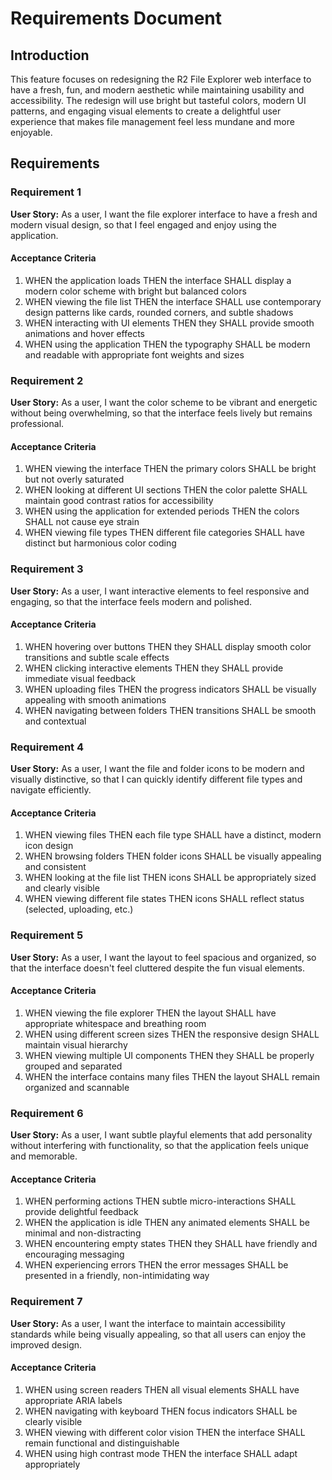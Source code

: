 # Requirements Document

## Introduction

This feature focuses on redesigning the R2 File Explorer web interface to have a fresh, fun, and modern aesthetic while maintaining usability and accessibility. The redesign will use bright but tasteful colors, modern UI patterns, and engaging visual elements to create a delightful user experience that makes file management feel less mundane and more enjoyable.

## Requirements

### Requirement 1

**User Story:** As a user, I want the file explorer interface to have a fresh and modern visual design, so that I feel engaged and enjoy using the application.

#### Acceptance Criteria

1. WHEN the application loads THEN the interface SHALL display a modern color scheme with bright but balanced colors
2. WHEN viewing the file list THEN the interface SHALL use contemporary design patterns like cards, rounded corners, and subtle shadows
3. WHEN interacting with UI elements THEN they SHALL provide smooth animations and hover effects
4. WHEN using the application THEN the typography SHALL be modern and readable with appropriate font weights and sizes

### Requirement 2

**User Story:** As a user, I want the color scheme to be vibrant and energetic without being overwhelming, so that the interface feels lively but remains professional.

#### Acceptance Criteria

1. WHEN viewing the interface THEN the primary colors SHALL be bright but not overly saturated
2. WHEN looking at different UI sections THEN the color palette SHALL maintain good contrast ratios for accessibility
3. WHEN using the application for extended periods THEN the colors SHALL not cause eye strain
4. WHEN viewing file types THEN different file categories SHALL have distinct but harmonious color coding

### Requirement 3

**User Story:** As a user, I want interactive elements to feel responsive and engaging, so that the interface feels modern and polished.

#### Acceptance Criteria

1. WHEN hovering over buttons THEN they SHALL display smooth color transitions and subtle scale effects
2. WHEN clicking interactive elements THEN they SHALL provide immediate visual feedback
3. WHEN uploading files THEN the progress indicators SHALL be visually appealing with smooth animations
4. WHEN navigating between folders THEN transitions SHALL be smooth and contextual

### Requirement 4

**User Story:** As a user, I want the file and folder icons to be modern and visually distinctive, so that I can quickly identify different file types and navigate efficiently.

#### Acceptance Criteria

1. WHEN viewing files THEN each file type SHALL have a distinct, modern icon design
2. WHEN browsing folders THEN folder icons SHALL be visually appealing and consistent
3. WHEN looking at the file list THEN icons SHALL be appropriately sized and clearly visible
4. WHEN viewing different file states THEN icons SHALL reflect status (selected, uploading, etc.)

### Requirement 5

**User Story:** As a user, I want the layout to feel spacious and organized, so that the interface doesn't feel cluttered despite the fun visual elements.

#### Acceptance Criteria

1. WHEN viewing the file explorer THEN the layout SHALL have appropriate whitespace and breathing room
2. WHEN using different screen sizes THEN the responsive design SHALL maintain visual hierarchy
3. WHEN viewing multiple UI components THEN they SHALL be properly grouped and separated
4. WHEN the interface contains many files THEN the layout SHALL remain organized and scannable

### Requirement 6

**User Story:** As a user, I want subtle playful elements that add personality without interfering with functionality, so that the application feels unique and memorable.

#### Acceptance Criteria

1. WHEN performing actions THEN subtle micro-interactions SHALL provide delightful feedback
2. WHEN the application is idle THEN any animated elements SHALL be minimal and non-distracting
3. WHEN encountering empty states THEN they SHALL have friendly and encouraging messaging
4. WHEN experiencing errors THEN the error messages SHALL be presented in a friendly, non-intimidating way

### Requirement 7

**User Story:** As a user, I want the interface to maintain accessibility standards while being visually appealing, so that all users can enjoy the improved design.

#### Acceptance Criteria

1. WHEN using screen readers THEN all visual elements SHALL have appropriate ARIA labels
2. WHEN navigating with keyboard THEN focus indicators SHALL be clearly visible
3. WHEN viewing with different color vision THEN the interface SHALL remain functional and distinguishable
4. WHEN using high contrast mode THEN the interface SHALL adapt appropriately